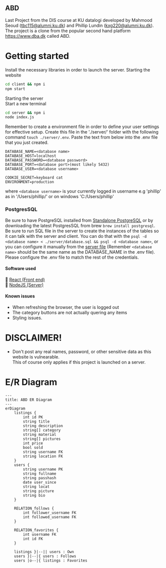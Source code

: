 ## ABD
Last Project from the DIS course at KU datalogi developed by Mahmood Seoud (tbc115@alumni.ku.dk) and Phillip Lundin (kxg220@alumni.ku.dk). The project is a clone from the popular second hand platform https://www.dba.dk called ABD.


# Getting started
Install the necessary libraries in order to launch the server.
Starting the website 
```bash
cd client && npm i
npm start
```

Starting the server \
Start a new terminal
```bash
cd server && npm i
node index.js
```

Remember to create a environment file in order to define your user settings
for effective setup. Create this file in the './server/' folder with the following command `touch ./server/.env`. Paste the text from below into the .env file that you just created.
```
DATABASE_NAME=<database name>
DATABASE_HOST=localhost
DATABASE_PASSWORD=<database password>
DATABASE_PORT=<database port>(most likely 5432)
DATABASE_USER=<database username>

COOKIE_SECRET=keyboard cat
ENVIRONMENT=production
```
where `<database username>` is your currently logged in username e.g 'phillip' as in '/Users/phillip/' or on windows 'C:/Users/phillip'

### PostgresSQL
Be sure to have PostgreSQL installed from [Standalone PostgreSQL](https://www.postgresql.org/download/) or by downloading the latest PostgresSQL from brew `brew install postgresql`. \
Be sure to run SQL file in the server to create the instances of the tables so it can talk with the server and client. You can do that with the `psql -d <database name> < ./server/database.sql && psql -d <database name>`, or you can configure it manually from the [server file](https://github.com/Nidocq/ABD_DIS-Projekt/blob/main/server/database.sql) (Remember `<database name>` should be the same name as the DATABASE_NAME in the .env file). Please configure the .env file to match the rest of the credentials.

#### Software used
:page_facing_up: [React (Front end)]() \
:page_facing_up: [NodeJS (Server)]()


#### Known issues
- When refreshing the browser, the user is logged out
- The category buttons are not actually quering any items 
- Styling issues.


# DISCLAIMER!
- Don't post any real names, password, or other sensitive data as this website is vulnearable. \
This of course only applies if this project is launched on a server.
# E/R Diagram
```mermaid
---
title: ABD ER Diagram
---
erDiagram
	listings {
		int id PK
		string title
		string description
		string[] category
		string material
		string[] pictures
		int price
		bool sold
		string username FK
		string location FK
	}
	users {
		string username PK
		string fullname 
		string passhash
		date user_since
		string locat
		string picture
        string bio
	}

	RELATION_follows {
		int follower_username FK
		int followed_username FK
	}

	RELATION_favorites {
		int username FK
		int id FK
	}

	listings }|--|| users : Own
	users }|--|{ users : Follows
	users |o--|{ listings : Favorites
```
